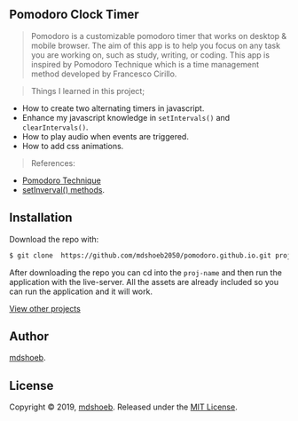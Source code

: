 ## Pomodoro Clock Timer

> Pomodoro is a customizable pomodoro timer that works on desktop & mobile browser. The aim of this app is to help you focus on any task you are working on, such as study, writing, or coding. This app is inspired by Pomodoro Technique which is a time management method developed by Francesco Cirillo.


> Things I learned in this project;
  * How to create two alternating timers in javascript.
  * Enhance my javascript knowledge in `setIntervals()` and `clearIntervals()`.
  * How to play audio when events are triggered.
  * How to add css animations.
  

> References:
  * [Pomodoro Technique](https://en.wikipedia.org/wiki/Pomodoro_Technique)
  * [setInverval() methods](https://developer.mozilla.org/en-US/docs/Web/API/WindowOrWorkerGlobalScope/setInterval).

## Installation

Download the repo with:

```bash
$ git clone  https://github.com/mdshoeb2050/pomodoro.github.io.git proj-name
```

After downloading the repo you can cd into the `proj-name` and then run the application with the live-server. All the assets are already included so you can run the application and it will work. 


[View other projects](https://github.com/mdshoeb2050?tab=repositories)

## Author

[mdshoeb](https://github.com/mdshoeb2050).

## License 

Copyright © 2019, [mdshoeb](https://github.com/mdshoeb2050).
Released under the [MIT License](LICENSE).

